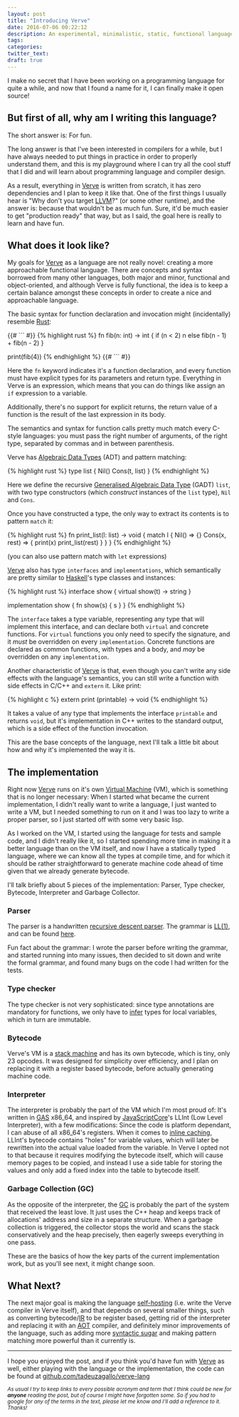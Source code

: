 ```yaml
---
layout: post
title: "Introducing Verve"
date: 2016-07-06 00:22:12
description: An experimental, minimalistic, static, functional language with zero dependencies.
tags:
categories:
twitter_text:
draft: true
---
```


I make no secret that I have been working on a programming language for quite a while, and now that I found a name for it, I can finally make it open source!

## But first of all, why am I writing this language?

The short answer is: For fun.

The long answer is that I've been interested in compilers for a while, but I have always needed to put things in practice in order to properly understand them, and this is my playground where I can try all the cool stuff that I did and will learn about programming language and compiler design.

As a result, everything in [Verve] is written from scratch, it has zero dependencies and I plan to keep it like that. One of the first things I usually hear is "Why don't you target [LLVM]?" (or some other runtime), and the answer is: because that wouldn't be as much fun. Sure, it'd be much easier to get "production ready" that way, but as I said, the goal here is really to learn and have fun.

## What does it look like?

My goals for [Verve] as a language are not really novel: creating a more approachable functional language. There are concepts and syntax borrowed from many other languages, both major and minor, functional and object-oriented, and although Verve is fully functional, the idea is to keep a certain balance amongst these concepts in order to create a nice and approachable language.

The basic syntax for function declaration and invocation might (incidentally) resemble [Rust]:

{{# ``` #}}
{% highlight rust %}
fn fib(n: int) -> int {
  if (n < 2) n
  else fib(n - 1) + fib(n - 2)
}

print(fib(4))
{% endhighlight %}
{{# ``` #}}

Here the `fn` keyword indicates it's a function declaration, and every function must have explicit types for its parameters and return type. Everything in Verve is an expression, which means that you can do things like assign an `if` expression to a variable.

Additionally, there's no support for explicit returns, the return value of a function is the result of the last expression in its body.

The semantics and syntax for function calls pretty much match every C-style languages: you must pass the right number of arguments, of the right type, separated by commas and in between parenthesis.

Verve has [Algebraic Data Types][ADT] (ADT) and pattern matching:

{% highlight rust %}
type list<t> {
  Nil()
  Cons(t, list<t>)
}
{% endhighlight %}

Here we define the recursive [Generalised Algebraic Data Type][GADT] (GADT) `list`, with two type constructors (which *construct* instances of the `list` type), `Nil` and `Cons`.

Once you have constructed a type, the only way to extract its contents is to pattern `match` it:

{% highlight rust %}
fn print_list(l: list<printable>) -> void {
  match l {
    Nil() => {}
    Cons(x, rest) => {
      print(x)
      print_list(rest)
    }
  }
}
{% endhighlight %}

(you can also use pattern match with `let` expressions)

[Verve] also has type `interfaces` and `implementations`, which semantically are pretty similar to [Haskell]'s type classes and instances:

{% highlight rust %}
interface show<t> {
  virtual show(t) -> string
}

implementation show<string> {
  fn show(s) { s }
}
{% endhighlight %}

The `interface` takes a type variable, representing any type that will implement this interface, and can declare both `virtual` and concrete functions. For `virtual` functions you only need to specify the signature, and it *must* be overridden  on every `implementation`.  Concrete functions are declared as common functions, with types and a body, and *may* be overridden on any `implementation`.

Another characteristic of [Verve] is that, even though you can't write any side effects with the language's semantics, you can still write a function with side effects in C/C++ and `extern` it. Like print:

{% highlight c %}
extern print (printable) -> void
{% endhighlight %}

It takes a value of any type that implements the interface `printable` and returns `void`, but it's implementation in C++ writes to the standard output, which is a side effect of the function invocation.

This are the base concepts of the language, next I'll talk a little bit about how and why it's implemented the way it is.

## The implementation

Right now [Verve] runs on it's own [Virtual Machine][VM] (VM), which is something that is no longer necessary: When I started what became the current implementation, I didn't really want to write a language, I just wanted to write a VM, but I needed something to run on it and I was too lazy to write a proper parser, so I just started off with some very basic lisp.

As I worked on the VM, I started using the language for tests and sample code, and I didn't really like it, so I started spending more time in making it a better language than on the VM itself, and now I have a statically typed language, where we can know all the types at compile time, and for which it should be rather straightforward to generate machine code ahead of time given that we already generate bytecode.

I'll talk briefly about 5 pieces of the implementation: Parser, Type checker, Bytecode, Interpreter and Garbage Collector.

### Parser

The parser is a handwritten [recursive descent parser][RDP]. The grammar is [LL(1)], and can be found [here][Grammar].

Fun fact about the grammar: I wrote the parser before writing the grammar, and started running into many issues, then decided to sit down and write the formal grammar, and found many bugs on the code I had written for the tests.

### Type checker

The type checker is not very sophisticated: since type annotations are mandatory for functions, we only have to [infer][Type Inference] types for local variables, which in turn are immutable.

### Bytecode

Verve's VM is a [stack machine] and has its own bytecode, which is tiny, only 23 opcodes. It was designed for simplicity over efficiency, and I plan on replacing it with a register based bytecode, before actually generating machine code.
 
### Interpreter

The interpreter is probably the part of the VM which I'm most proud of: It's written in [GAS] x86_64, and inspired by [JavaScriptCore][JSC]'s LLInt (Low Level Interpreter), with a few modifications:
Since the code is platform dependant, I can abuse of all x86_64's registers.
When it comes to [inline caching], LLInt's bytecode contains "holes" for variable values, which will later be rewritten into the actual value loaded from the variable. In Verve I opted not to that because it requires modifying the bytecode itself, which will cause memory pages to be copied, and instead I use a side table for storing the values and only add a fixed index into the table to bytecode itself.

### Garbage Collection (GC)

As the opposite of the interpreter, the [GC] is probably the part of the system that received the least love. It just uses the C++ heap and keeps track of allocations' address and size in a separate structure. When a garbage collection is triggered, the collector stops the world and scans the stack conservatively and the heap precisely, then eagerly sweeps everything in one pass.

These are the basics of how the key parts of the current implementation work, but as you'll see next, it might change soon.

## What Next?

The next major goal is making the language [self-hosting] (i.e. write the Verve compiler in Verve itself), and that depends on several smaller things, such as converting bytecode/[IR] to be register based, getting rid of the interpreter and replacing it with an [AOT] compiler, and definitely minor improvements of the language, such as adding more [syntactic sugar] and making pattern matching more powerful than it currently is.

---

I hope you enjoyed the post, and if you think you'd have fun with [Verve] as well, either playing with the language or the implementation, the code can be found at [github.com/tadeuzagallo/verve-lang][Verve]

<sub>*As usual I try to keep links to every possible acronym and term that I think could be new for **anyone** reading the post, but of course I might have forgotten some. So if you had to google for any of the terms in the text, please let me know and I'll add a reference to it. Thanks!*</sub>

[Verve]: https://github.com/tadeuzagallo/verve-lang
[Rust]: https://www.rust-lang.org
[Haskell]: https://www.haskell.org/tutorial/classes.html
[ADT]: https://en.wikipedia.org/wiki/Algebraic_data_type
[GADT]: https://en.wikipedia.org/wiki/Generalized_algebraic_data_type
[Grammar]: https://github.com/tadeuzagallo/verve-lang/blob/master/resources/grammar.ebnf
[JSC]: http://trac.webkit.org/wiki/JavaScriptCore
[GC]: https://en.wikipedia.org/wiki/Garbage_collection_(computer_science)
[VM]: https://en.wikipedia.org/wiki/Virtual_machine
[LL(1)]: https://en.wikipedia.org/wiki/LL_grammar
[RDP]: https://en.wikipedia.org/wiki/Recursive_descent_parser
[Type Inference]: https://en.wikipedia.org/wiki/Type_inference
[stack machine]: https://en.wikipedia.org/wiki/Stack_machine
[GAS]: https://en.wikipedia.org/wiki/GNU_Assembler
[self-hosting]: https://en.wikipedia.org/wiki/Self-hosting
[IR]: https://en.wikipedia.org/wiki/Intermediate_representation
[syntactic sugar]: https://en.wikipedia.org/wiki/Syntactic_sugar
[AOT]: https://en.wikipedia.org/wiki/Ahead-of-time_compilation
[LLVM]: http://llvm.org
[inline caching]: https://en.wikipedia.org/wiki/Inline_caching

